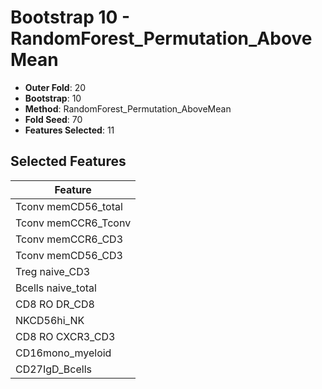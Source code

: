 # Bootstrap 10 - RandomForest_Permutation_AboveMean

- **Outer Fold**: 20
- **Bootstrap**: 10
- **Method**: RandomForest_Permutation_AboveMean
- **Fold Seed**: 70
- **Features Selected**: 11

## Selected Features

| Feature |
|---------|
| Tconv memCD56_total |
| Tconv memCCR6_Tconv |
| Tconv memCCR6_CD3 |
| Tconv memCD56_CD3 |
| Treg naive_CD3 |
| Bcells naive_total |
| CD8 RO DR_CD8 |
| NKCD56hi_NK |
| CD8 RO CXCR3_CD3 |
| CD16mono_myeloid |
| CD27IgD_Bcells |
